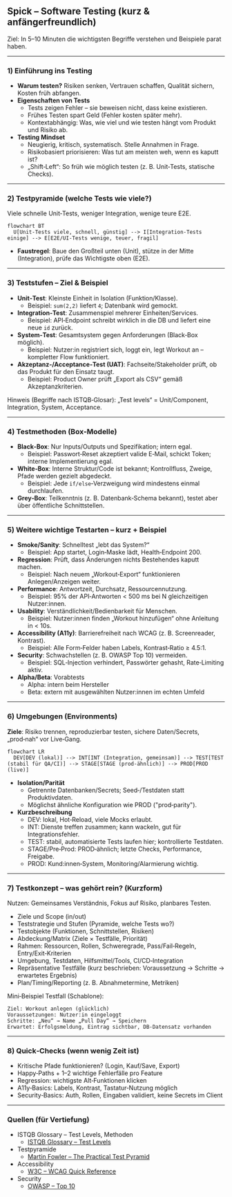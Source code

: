 ## Spick – Software Testing (kurz & anfängerfreundlich)

Ziel: In 5–10 Minuten die wichtigsten Begriffe verstehen und Beispiele parat haben.

---

### 1) Einführung ins Testing

- **Warum testen?** Risiken senken, Vertrauen schaffen, Qualität sichern, Kosten früh abfangen.
- **Eigenschaften von Tests**
  - Tests zeigen Fehler – sie beweisen nicht, dass keine existieren.
  - Frühes Testen spart Geld (Fehler kosten später mehr).
  - Kontextabhängig: Was, wie viel und wie testen hängt vom Produkt und Risiko ab.
- **Testing Mindset**
  - Neugierig, kritisch, systematisch. Stelle Annahmen in Frage.
  - Risikobasiert priorisieren: Was tut am meisten weh, wenn es kaputt ist?
  - „Shift‑Left“: So früh wie möglich testen (z. B. Unit‑Tests, statische Checks).

---

### 2) Testpyramide (welche Tests wie viele?)

Viele schnelle Unit‑Tests, weniger Integration, wenige teure E2E.

```mermaid
flowchart BT
  U[Unit-Tests viele, schnell, günstig] --> I[Integration-Tests einige] --> E[E2E/UI-Tests wenige, teuer, fragil]
```

- **Faustregel**: Baue den Großteil unten (Unit), stütze in der Mitte (Integration), prüfe das Wichtigste oben (E2E).

---

### 3) Teststufen – Ziel & Beispiel

- **Unit‑Test**: Kleinste Einheit in Isolation (Funktion/Klasse).
  - Beispiel: `sum(2,2)` liefert `4`; Datenbank wird gemockt.
- **Integration‑Test**: Zusammenspiel mehrerer Einheiten/Services.
  - Beispiel: API‑Endpoint schreibt wirklich in die DB und liefert eine neue `id` zurück.
- **System‑Test**: Gesamtsystem gegen Anforderungen (Black‑Box möglich).
  - Beispiel: Nutzer:in registriert sich, loggt ein, legt Workout an – kompletter Flow funktioniert.
- **Akzeptanz‑/Acceptance‑Test (UAT)**: Fachseite/Stakeholder prüft, ob das Produkt für den Einsatz taugt.
  - Beispiel: Product Owner prüft „Export als CSV“ gemäß Akzeptanzkriterien.

Hinweis (Begriffe nach ISTQB‑Glosar): „Test levels“ = Unit/Component, Integration, System, Acceptance.

---

### 4) Testmethoden (Box‑Modelle)

- **Black‑Box**: Nur Inputs/Outputs und Spezifikation; intern egal.
  - Beispiel: Passwort‑Reset akzeptiert valide E‑Mail, schickt Token; interne Implementierung egal.
- **White‑Box**: Interne Struktur/Code ist bekannt; Kontrollfluss, Zweige, Pfade werden gezielt abgedeckt.
  - Beispiel: Jede `if/else`‑Verzweigung wird mindestens einmal durchlaufen.
- **Grey‑Box**: Teilkenntnis (z. B. Datenbank‑Schema bekannt), testet aber über öffentliche Schnittstellen.

---

### 5) Weitere wichtige Testarten – kurz + Beispiel

- **Smoke/Sanity**: Schnelltest „lebt das System?“
  - Beispiel: App startet, Login‑Maske lädt, Health‑Endpoint 200.
- **Regression**: Prüft, dass Änderungen nichts Bestehendes kaputt machen.
  - Beispiel: Nach neuem „Workout‑Export“ funktionieren Anlegen/Anzeigen weiter.
- **Performance**: Antwortzeit, Durchsatz, Ressourcennutzung.
  - Beispiel: 95% der API‑Antworten < 500 ms bei N gleichzeitigen Nutzer:innen.
- **Usability**: Verständlichkeit/Bedienbarkeit für Menschen.
  - Beispiel: Nutzer:innen finden „Workout hinzufügen“ ohne Anleitung in < 10s.
- **Accessibility (A11y)**: Barrierefreiheit nach WCAG (z. B. Screenreader, Kontrast).
  - Beispiel: Alle Form‑Felder haben Labels, Kontrast‑Ratio ≥ 4.5:1.
- **Security**: Schwachstellen (z. B. OWASP Top 10) vermeiden.
  - Beispiel: SQL‑Injection verhindert, Passwörter gehasht, Rate‑Limiting aktiv.
- **Alpha/Beta**: Vorabtests
  - Alpha: intern beim Hersteller
  - Beta: extern mit ausgewählten Nutzer:innen im echten Umfeld

---

### 6) Umgebungen (Environments)

**Ziele**: Risiko trennen, reproduzierbar testen, sichere Daten/Secrets, „prod‑nah“ vor Live‑Gang.

```mermaid
flowchart LR
  DEV[DEV (lokal)] --> INT[INT (Integration, gemeinsam)] --> TEST[TEST (stabil für QA/CI)] --> STAGE[STAGE (prod-ähnlich)] --> PROD[PROD (live)]
```

- **Isolation/Parität**
  - Getrennte Datenbanken/Secrets; Seed‑/Testdaten statt Produktivdaten.
  - Möglichst ähnliche Konfiguration wie PROD ("prod‑parity").
- **Kurzbeschreibung**
  - DEV: lokal, Hot‑Reload, viele Mocks erlaubt.
  - INT: Dienste treffen zusammen; kann wackeln, gut für Integrationsfehler.
  - TEST: stabil, automatisierte Tests laufen hier; kontrollierte Testdaten.
  - STAGE/Pre‑Prod: PROD‑ähnlich; letzte Checks, Performance, Freigabe.
  - PROD: Kund:innen‑System, Monitoring/Alarmierung wichtig.

---

### 7) Testkonzept – was gehört rein? (Kurzform)

Nutzen: Gemeinsames Verständnis, Fokus auf Risiko, planbares Testen.

- Ziele und Scope (in/out)
- Teststrategie und Stufen (Pyramide, welche Tests wo?)
- Testobjekte (Funktionen, Schnittstellen, Risiken)
- Abdeckung/Matrix (Ziele × Testfälle, Priorität)
- Rahmen: Ressourcen, Rollen, Schweregrade, Pass/Fail‑Regeln, Entry/Exit‑Kriterien
- Umgebung, Testdaten, Hilfsmittel/Tools, CI/CD‑Integration
- Repräsentative Testfälle (kurz beschrieben: Voraussetzung → Schritte → erwartetes Ergebnis)
- Plan/Timing/Reporting (z. B. Abnahmetermine, Metriken)

Mini‑Beispiel Testfall (Schablone):

```
Ziel: Workout anlegen (glücklich)
Voraussetzungen: Nutzer:in eingeloggt
Schritte: „Neu“ → Name „Pull Day“ → Speichern
Erwartet: Erfolgsmeldung, Eintrag sichtbar, DB‑Datensatz vorhanden
```

---

### 8) Quick‑Checks (wenn wenig Zeit ist)

- Kritische Pfade funktionieren? (Login, Kauf/Save, Export)
- Happy‑Paths + 1–2 wichtige Fehlerfälle pro Feature
- Regression: wichtigste Alt‑Funktionen klicken
- A11y‑Basics: Labels, Kontrast, Tastatur‑Nutzung möglich
- Security‑Basics: Auth, Rollen, Eingaben validiert, keine Secrets im Client

---

### Quellen (für Vertiefung)

- ISTQB Glossary – Test Levels, Methoden
  - [ISTQB Glossary – Test Levels](https://glossary.istqb.org)
- Testpyramide
  - [Martin Fowler – The Practical Test Pyramid](https://martinfowler.com/articles/practical-test-pyramid.html)
- Accessibility
  - [W3C – WCAG Quick Reference](https://www.w3.org/WAI/standards-guidelines/wcag/)
- Security
  - [OWASP – Top 10](https://owasp.org/www-project-top-ten/)
